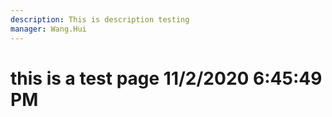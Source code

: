 ```yaml
---
description: This is description testing
manager: Wang.Hui
---
```

# this is a test page 11/2/2020 6:45:49 PM